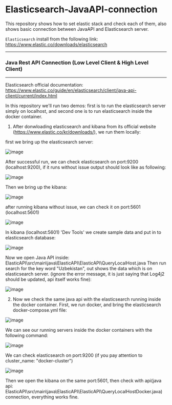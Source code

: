# Elasticsearch-JavaAPI-connection
This repository shows how to set elastic stack and check each of them, also shows basic connection between JavaAPI and Elasticsearch server.

`Elasticsearch` install from the following link: https://www.elastic.co/downloads/elasticsearch

----------------------------

### Java Rest API Connection (Low Level Client & High Level Client)
----------------------------

Elasticsearch official documentation: https://www.elastic.co/guide/en/elasticsearch/client/java-api-client/current/index.html

In this repository we'll run two demos: first is to run the elasticsearch server simply on localhost, and second one is to run elasticsearch inside the docker container.

1) After donwloading elasticsearch and kibana from its official website (https://www.elastic.co/kr/downloads/), we run them locally:

first we bring up the elasticsearch server:

![image](https://user-images.githubusercontent.com/24220136/227844385-3d872be4-1833-4288-8561-3d0d23bac9e2.png)

After successful run, we can check elasticsearch on port:9200 (localhost:9200), if it runs without issue output should look like as following:

![image](https://user-images.githubusercontent.com/24220136/227844513-f5be5821-12c1-4276-a90d-15c1c95fef2b.png)

Then we bring up the kibana:

![image](https://user-images.githubusercontent.com/24220136/227844638-578756ad-0ce4-4165-943e-35328ae0bd5b.png)


after running kibana without issue, we can check it on port:5601 (localhost:5601)

![image](https://user-images.githubusercontent.com/24220136/227845001-78c50910-1e30-4d0e-b64a-5554631970cf.png)

In kibana (localhost:5601) 'Dev Tools' we create sample data and put in to elasticsearch database:

![image](https://user-images.githubusercontent.com/24220136/227845470-9805635e-dc30-4110-a5c1-c0f9b51953b3.png)

Now we open Java API inside: ElasticAPI\src\main\java\ElasticAPI\ElasticAPI\QueryLocalHost.java
Then run search for the key word "Uzbekistan", out shows the data which is on elasticsearch server. (ignore the error message, it is just saying that Log4j2 should be updated, api itself works fine):

![image](https://user-images.githubusercontent.com/24220136/227845751-e5aeb7c1-6de0-4591-8a6f-e0375da83407.png)

2. Now we check the same java api with the elasticsearch running inside the docker container. First, we run docker, and bring the elasticsearch docker-compose.yml file:

![image](https://user-images.githubusercontent.com/24220136/227846350-d2fc6be7-e676-4dd4-9038-ba248b6e67f3.png)

We can see our running servers inside the docker containers with the following command:

![image](https://user-images.githubusercontent.com/24220136/227846458-ea87f3dd-fc05-4904-b5e4-7ae8544d99b6.png)

We can check elasticsearch on port:9200 (if you pay attention to cluster_name: "docker-cluster")

![image](https://user-images.githubusercontent.com/24220136/227846675-a1fc845e-7bb8-4bf5-8d64-19c5ebed703e.png)

Then we open the kibana on the same port:5601, then check with api(java api: ElasticAPI\src\main\java\ElasticAPI\ElasticAPI\QueryLocalHostDocker.java) connection, everything works fine. 

